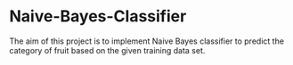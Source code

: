 # Naive-Bayes-Classifier
The aim of this project is to implement Naive Bayes classifier to predict the category of fruit based on the given training data set.
